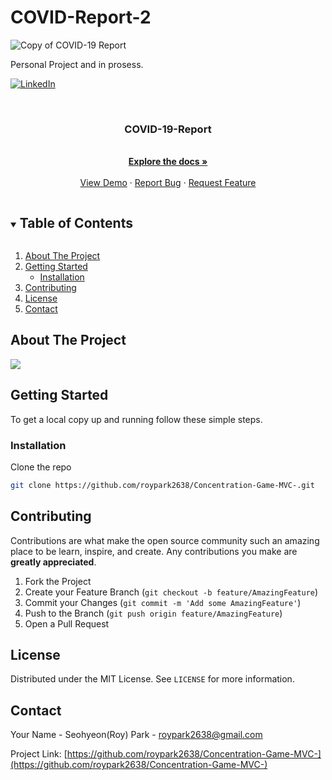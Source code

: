 # COVID-Report-2
![Copy of COVID-19 Report](https://user-images.githubusercontent.com/47404333/101321490-4bfb5600-381a-11eb-878e-6ca0187550fb.png)

Personal Project and in prosess.



<!-- PROJECT SHIELDS -->
<!--
*** I'm using markdown "reference style" links for readability.
*** Reference links are enclosed in brackets [ ] instead of parentheses ( ).
*** See the bottom of this document for the declaration of the reference variables
*** for contributors-url, forks-url, etc. This is an optional, concise syntax you may use.
*** https://www.markdownguide.org/basic-syntax/#reference-style-links
-->
[![LinkedIn][linkedin-shield]][linkedin-url]



<!-- PROJECT LOGO -->
<br />
<p align="center">
  <a href="https://github.com/roypark2638/COVID-Report-2">
  </a>

  <h3 align="center">COVID-19-Report
</h3>

  <p align="center">
    <br />
    <a href="https://github.com/roypark2638/COVID-Report-2"><strong>Explore the docs »</strong></a>
    <br />
    <br />
    <a href="https://github.com/roypark2638/COVID-Report-2">View Demo</a>
    ·
    <a href="https://github.com/roypark2638/COVID-Report-2/issues">Report Bug</a>
    ·
    <a href="https://github.com/roypark2638/COVID-Report-2/issues">Request Feature</a>
  </p>
</p>



<!-- TABLE OF CONTENTS -->
<details open="open">
  <summary><h2 style="display: inline-block">Table of Contents</h2></summary>
  <ol>
    <li>
      <a href="#about-the-project">About The Project</a>
      <ul>
      </ul>
    </li>
    <li>
      <a href="#getting-started">Getting Started</a>
      <ul>
        <li><a href="#installation">Installation</a></li>
      </ul>
    </li>
    <li><a href="#contributing">Contributing</a></li>
    <li><a href="#license">License</a></li>
    <li><a href="#contact">Contact</a></li>
  </ol>
</details>



<!-- ABOUT THE PROJECT -->
## About The Project




![](http://g.recordit.co/MqsHaaPcAw.gif)





<!-- GETTING STARTED -->
## Getting Started

To get a local copy up and running follow these simple steps.


### Installation

Clone the repo
   ```sh
   git clone https://github.com/roypark2638/Concentration-Game-MVC-.git
   ```




<!-- CONTRIBUTING -->
## Contributing

Contributions are what make the open source community such an amazing place to be learn, inspire, and create. Any contributions you make are **greatly appreciated**.

1. Fork the Project
2. Create your Feature Branch (`git checkout -b feature/AmazingFeature`)
3. Commit your Changes (`git commit -m 'Add some AmazingFeature'`)
4. Push to the Branch (`git push origin feature/AmazingFeature`)
5. Open a Pull Request



<!-- LICENSE -->
## License

Distributed under the MIT License. See `LICENSE` for more information.



<!-- CONTACT -->
## Contact

Your Name - Seohyeon(Roy) Park - roypark2638@gmail.com

Project Link: [https://github.com/roypark2638/Concentration-Game-MVC-](https://github.com/roypark2638/Concentration-Game-MVC-)




<!-- MARKDOWN LINKS & IMAGES -->
<!-- https://www.markdownguide.org/basic-syntax/#reference-style-links -->
[contributors-shield]: https://img.shields.io/github/contributors/roypark2638/repo.svg?style=for-the-badge
[contributors-url]: https://github.com/roypark2638/repo/graphs/contributors
[forks-shield]: https://img.shields.io/github/forks/roypark2638/repo.svg?style=for-the-badge
[forks-url]: https://github.com/roypark2638/repo/network/members
[stars-shield]: https://img.shields.io/github/stars/roypark2638/repo.svg?style=for-the-badge
[stars-url]: https://github.com/roypark2638/repo/stargazers
[issues-shield]: https://img.shields.io/github/issues/roypark2638/repo.svg?style=for-the-badge
[issues-url]: https://github.com/roypark2638/repo/issues
[license-shield]: https://img.shields.io/github/license/roypark2638/repo.svg?style=for-the-badge
[license-url]: https://github.com/roypark2638/repo/blob/master/LICENSE.txt
[linkedin-shield]: https://img.shields.io/badge/-LinkedIn-black.svg?style=for-the-badge&logo=linkedin&colorB=555
[linkedin-url]: https://www.linkedin.com/in/roypark2638/

